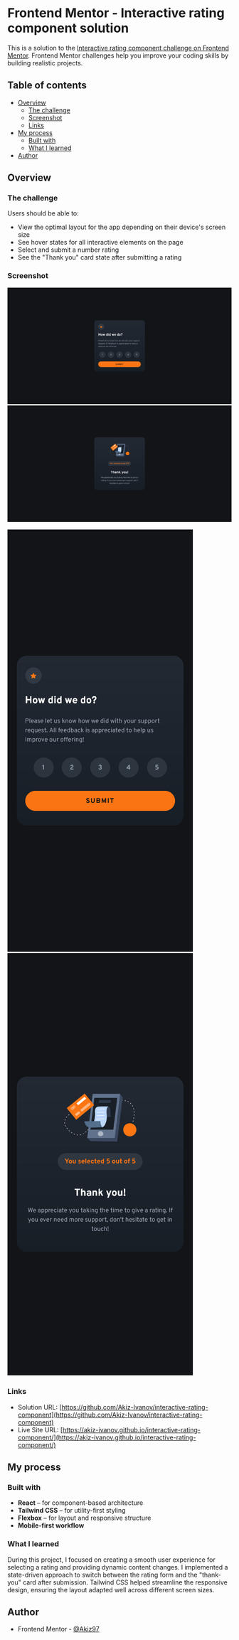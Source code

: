 # Frontend Mentor - Interactive rating component solution

This is a solution to the [Interactive rating component challenge on Frontend Mentor](https://www.frontendmentor.io/challenges/interactive-rating-component-koxpeBUmI). Frontend Mentor challenges help you improve your coding skills by building realistic projects.

## Table of contents

- [Overview](#overview)
  - [The challenge](#the-challenge)
  - [Screenshot](#screenshot)
  - [Links](#links)
- [My process](#my-process)
  - [Built with](#built-with)
  - [What I learned](#what-i-learned)
- [Author](#author)

## Overview

### The challenge

Users should be able to:

- View the optimal layout for the app depending on their device's screen size
- See hover states for all interactive elements on the page
- Select and submit a number rating
- See the "Thank you" card state after submitting a rating

### Screenshot

![Desktop screenshot](./screenshots/desktop-screenshot.png)
![Desktop screenshot - thank-you-card](./screenshots/desktop-thank-you-state.png)


![Mobile screenshot](./screenshots/mobile-screenshot.png)
![Mobile screenshot - thank-you-card](./screenshots/mobile-thank-you-state.png)

### Links

- Solution URL: [https://github.com/Akiz-Ivanov/interactive-rating-component](https://github.com/Akiz-Ivanov/interactive-rating-component)
- Live Site URL: [https://akiz-ivanov.github.io/interactive-rating-component/](https://akiz-ivanov.github.io/interactive-rating-component/)

## My process

### Built with

- **React** – for component-based architecture
- **Tailwind CSS** – for utility-first styling
- **Flexbox** – for layout and responsive structure
- **Mobile-first workflow**

### What I learned

During this project, I focused on creating a smooth user experience for selecting a rating and providing dynamic content changes. I implemented a state-driven approach to switch between the rating form and the "thank-you" card after submission. Tailwind CSS helped streamline the responsive design, ensuring the layout adapted well across different screen sizes.

## Author

- Frontend Mentor - [@Akiz97](https://www.frontendmentor.io/profile/Akiz97)